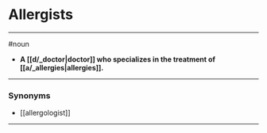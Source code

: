 # Allergists
---
#noun
- **A [[d/_doctor|doctor]] who specializes in the treatment of [[a/_allergies|allergies]].**
---
### Synonyms
- [[allergologist]]
---
